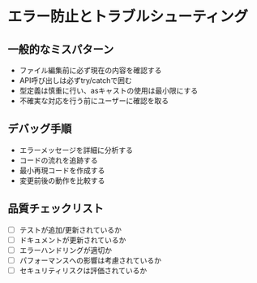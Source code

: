 # エラー防止とトラブルシューティング

## 一般的なミスパターン

- ファイル編集前に必ず現在の内容を確認する
- API呼び出しは必ずtry/catchで囲む
- 型定義は慎重に行い、asキャストの使用は最小限にする
- 不確実な対応を行う前にユーザーに確認を取る

## デバッグ手順

- エラーメッセージを詳細に分析する
- コードの流れを追跡する
- 最小再現コードを作成する
- 変更前後の動作を比較する

## 品質チェックリスト

- [ ] テストが追加/更新されているか
- [ ] ドキュメントが更新されているか
- [ ] エラーハンドリングが適切か
- [ ] パフォーマンスへの影響は考慮されているか
- [ ] セキュリティリスクは評価されているか
